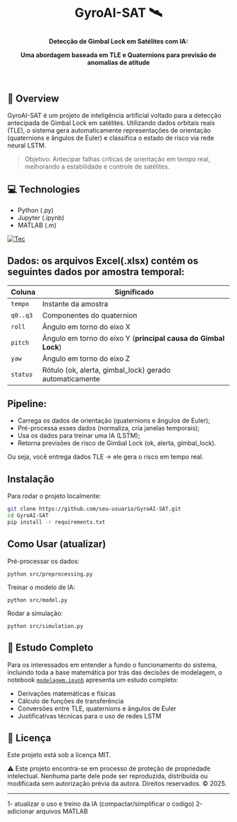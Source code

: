 <h1 align="center">GyroAI-SAT 🛰️<p></h1>

<div align="center">
  <strong>Detecção de Gimbal Lock em Satélites com IA:<p>Uma abordagem baseada em TLE e Quaternions para previsão de anomalias de atitude<p></strong><br> 
</div>

## 🔭 Overview

GyroAI-SAT é um projeto de inteligência artificial voltado para a detecção antecipada de Gimbal Lock em satélites. Utilizando dados orbitais reais (TLE), o sistema gera automaticamente representações de orientação (quaternions e ângulos de Euler) e classifica o estado de risco via rede neural LSTM.

> Objetivo: Antecipar falhas críticas de orientação em tempo real, melhorando a estabilidade e controle de satélites.

## 💻 Technologies

- Python (.py)
- Jupyter (.ipynb)
- MATLAB (.m)

[![Tec](https://skillicons.dev/icons?i=py,sklearn,tensorflow,matlab)](https://skillicons.dev)

## Dados: os arquivos Excel(.xlsx) contém os seguintes dados por amostra temporal:

| Coluna   | Significado                                                    |
| -------- | -------------------------------------------------------------- |
| `tempo`  | Instante da amostra                                            |
| `q0..q3` | Componentes do quaternion                                      |
| `roll`   | Ângulo em torno do eixo X                                      |
| `pitch`  | Ângulo em torno do eixo Y (**principal causa do Gimbal Lock**) |
| `yaw`    | Ângulo em torno do eixo Z                                      |
| `status` | Rótulo (ok, alerta, gimbal\_lock) gerado automaticamente       |

## Pipeline:

- Carrega os dados de orientação (quaternions e ângulos de Euler);
- Pré-processa esses dados (normaliza, cria janelas temporais);
- Usa os dados para treinar uma IA (LSTM);
- Retorna previsões de risco de Gimbal Lock (ok, alerta, gimbal_lock).

Ou seja, você entrega dados TLE → ele gera o risco em tempo real.

## Instalação
Para rodar o projeto localmente:
```bash
git clone https://github.com/seu-usuario/GyroAI-SAT.git
cd GyroAI-SAT
pip install -r requirements.txt
```

## Como Usar (atualizar)

Pré-processar os dados:

    python src/preprocessing.py

Treinar o modelo de IA:

    python src/model.py

Rodar a simulação:

    python src/simulation.py

## 📘 Estudo Completo
Para os interessados em entender a fundo o funcionamento do sistema, incluindo toda a base matemática por trás das decisões de modelagem, o notebook [`modelagem.ipynb`](https://colab.research.google.com/drive/14xkAJb2e-92LwjhuEXTaQgWPzdYtDk8e#scrollTo=Sch4abQETB08) apresenta um estudo completo:

- Derivações matemáticas e físicas
- Cálculo de funções de transferência
- Conversões entre TLE, quaternions e ângulos de Euler
- Justificativas técnicas para o uso de redes LSTM

## 📜 Licença

Este projeto está sob a licença MIT.

⚠️ Este projeto encontra-se em processo de proteção de propriedade intelectual. Nenhuma parte dele pode ser reproduzida, distribuída ou modificada sem autorização prévia da autora. Direitos reservados. © 2025.

------------
1- atualizar o uso e treino da IA (compactar/simplificar o codigo)
2- adicionar arquivos MATLAB